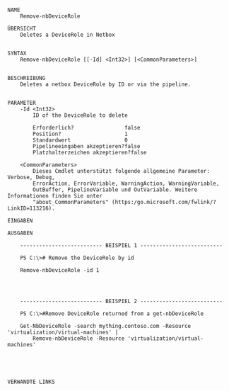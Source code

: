 ﻿```

NAME
    Remove-nbDeviceRole
    
ÜBERSICHT
    Deletes a DeviceRole in Netbox
    
    
SYNTAX
    Remove-nbDeviceRole [[-Id] <Int32>] [<CommonParameters>]
    
    
BESCHREIBUNG
    Deletes a netbox DeviceRole by ID or via the pipeline.
    

PARAMETER
    -Id <Int32>
        ID of the DeviceRole to delete
        
        Erforderlich?                false
        Position?                    1
        Standardwert                 0
        Pipelineeingaben akzeptieren?false
        Platzhalterzeichen akzeptieren?false
        
    <CommonParameters>
        Dieses Cmdlet unterstützt folgende allgemeine Parameter: Verbose, Debug,
        ErrorAction, ErrorVariable, WarningAction, WarningVariable,
        OutBuffer, PipelineVariable und OutVariable. Weitere Informationen finden Sie unter 
        "about_CommonParameters" (https:/go.microsoft.com/fwlink/?LinkID=113216). 
    
EINGABEN
    
AUSGABEN
    
    -------------------------- BEISPIEL 1 --------------------------
    
    PS C:\># Remove the DeviceRole by id
    
    Remove-nbDeviceRole -id 1
    
    
    
    
    -------------------------- BEISPIEL 2 --------------------------
    
    PS C:\>#Remove DeviceRole returned from a get-nbDeviceRole
    
    Get-NbDeviceRole -search mything.contoso.com -Resource 'virtualization/virtual-machines' |
        Remove-nbDeviceRole -Resource 'virtualization/virtual-machines'
    
    
    
    
    
VERWANDTE LINKS



```

